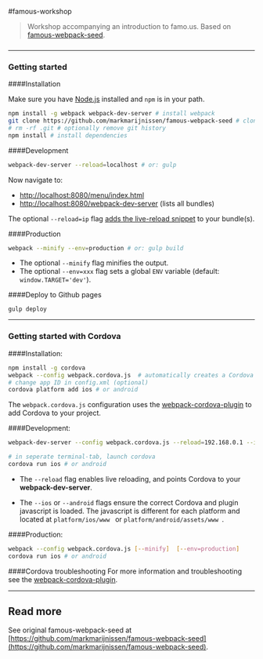 #famous-workshop
> Workshop accompanying an introduction to famo.us. Based on [famous-webpack-seed](https://github.com/markmarijnissen/famous-webpack-seed).

### 

---

### Getting started

####Installation

Make sure you have [Node.js](http://nodejs.org/) installed and `npm` is in your path.

```bash
npm install -g webpack webpack-dev-server # install webpack
git clone https://github.com/markmarijnissen/famous-webpack-seed # clone this repository
# rm -rf .git # optionally remove git history
npm install # install dependencies
```

####Development

```bash
webpack-dev-server --reload=localhost # or: gulp
```

Now navigate to:

* [http://localhost:8080/menu/index.html](http://localhost:8080/menu/index.html)
* [http://localhost:8080/webpack-dev-server](http://localhost:8080/webpack-dev-server) (lists all bundles)

The optional `--reload=ip` flag [adds the live-reload snippet](https://github.com/markmarijnissen/webpack-reload-plugin) to your bundle(s).


####Production
```bash
webpack --minify --env=production # or: gulp build
```

* The optional `--minify` flag minifies the output.
* The optional `--env=xxx` flag sets a global `ENV` variable (default: `window.TARGET='dev'`).

####Deploy to Github pages
```
gulp deploy
```

---

### Getting started with Cordova 

####Installation:

```bash
npm install -g cordova
webpack --config webpack.cordova.js  # automatically creates a Cordova config.xml
# change app ID in config.xml (optional)
cordova platform add ios # or android
```

The `webpack.cordova.js` configuration uses the [webpack-cordova-plugin](https://github.com/markmarijnissen/webpack-cordova-plugin) to add Cordova to your project.

####Development:

```bash
webpack-dev-server --config webpack.cordova.js --reload=192.168.0.1 --ios # or --android

# in seperate terminal-tab, launch cordova
cordova run ios # or android
```

* The `--reload` flag enables live reloading, and points Cordova to your **webpack-dev-server**.

* The `--ios` or `--android` flags ensure the correct Cordova and plugin javascript is loaded. The javascript is different for each platform and located at `platform/ios/www ` or `platform/android/assets/www `.

####Production:
```bash
webpack --config webpack.cordova.js [--minify]  [--env=production]
cordova run ios # or android
```

####Cordova troubleshooting
For more information and troubleshooting see the [webpack-cordova-plugin](https://github.com/markmarijnissen/webpack-cordova-plugin).

---

## Read more

See original famous-webpack-seed at [https://github.com/markmarijnissen/famous-webpack-seed](https://github.com/markmarijnissen/famous-webpack-seed).